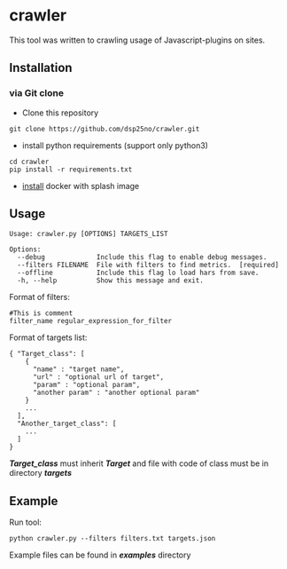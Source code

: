 # crawler
This tool was written to crawling usage of Javascript-plugins on sites.
## Installation
### via Git clone
- Clone this repository
```
git clone https://github.com/dsp25no/crawler.git
```
- install python requirements (support only python3)
```
cd crawler
pip install -r requirements.txt
```
- [install](http://splash.readthedocs.io/en/stable/install.html) docker with splash image

## Usage
```
Usage: crawler.py [OPTIONS] TARGETS_LIST

Options:
  --debug             Include this flag to enable debug messages.
  --filters FILENAME  File with filters to find metrics.  [required]
  --offline           Include this flag lo load hars from save.
  -h, --help          Show this message and exit.
  ```
Format of filters:
```
#This is comment
filter_name regular_expression_for_filter
```
Format of targets list:
```
{ "Target_class": [
    {
      "name" : "target name",
      "url" : "optional url of target",
      "param" : "optional param",
      "another param" : "another optional param"
    }
    ...
  ],
  "Another_target_class": [
    ...
  ]
}
```
**_Target_class_** must inherit **_Target_** and file with code of class must be in directory **_targets_**

## Example
Run tool:
```
python crawler.py --filters filters.txt targets.json
```
Example files can be found in **_examples_** directory
